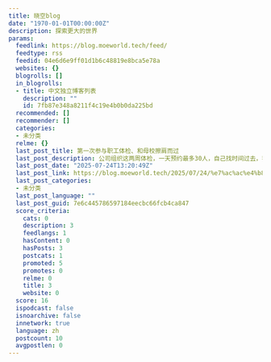 ```yaml
---
title: 晓空blog
date: "1970-01-01T00:00:00Z"
description: 探索更大的世界
params:
  feedlink: https://blog.moeworld.tech/feed/
  feedtype: rss
  feedid: 04e6d6e9ff01d1b6c48819e8bca5e78a
  websites: {}
  blogrolls: []
  in_blogrolls:
  - title: 中文独立博客列表
    description: ""
    id: 7fb87e348a8211f4c19e4b0b0da225bd
  recommended: []
  recommender: []
  categories:
  - 未分类
  relme: {}
  last_post_title: 第一次参与职工体检、和母校擦肩而过
  last_post_description: 公司组织这两周体检，一天预约最多30人，自己找时间过去，我约在24号 所以今天请假了一天，去参与自己的第一次职工体检
  last_post_date: "2025-07-24T13:20:49Z"
  last_post_link: https://blog.moeworld.tech/2025/07/24/%e7%ac%ac%e4%b8%80%e6%ac%a1%e5%8f%82%e4%b8%8e%e8%81%8c%e5%b7%a5%e4%bd%93%e6%a3%80%e3%80%81%e5%92%8c%e6%af%8d%e6%a0%a1%e6%93%a6%e8%82%a9%e8%80%8c%e8%bf%87/
  last_post_categories:
  - 未分类
  last_post_language: ""
  last_post_guid: 7e6c445786597184eecbc66fcb4ca847
  score_criteria:
    cats: 0
    description: 3
    feedlangs: 1
    hasContent: 0
    hasPosts: 3
    postcats: 1
    promoted: 5
    promotes: 0
    relme: 0
    title: 3
    website: 0
  score: 16
  ispodcast: false
  isnoarchive: false
  innetwork: true
  language: zh
  postcount: 10
  avgpostlen: 0
---
```

